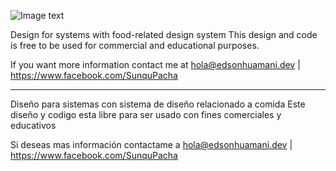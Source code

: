 
![Image text](https://github.com/edsonJordan/dashboardUI/blob/resource/images/dashboard.png)

Design for systems with food-related design system
This design and code is free to be used for commercial and educational purposes.

If you want more information contact me at hola@edsonhuamani.dev | https://www.facebook.com/SunquPacha

-----------------------------------------------------

Diseño para sistemas con sistema de diseño relacionado a comida
Este diseño y codigo esta  libre para ser usado con fines comerciales y educativos 

Si deseas mas información contactame a hola@edsonhuamani.dev | https://www.facebook.com/SunquPacha